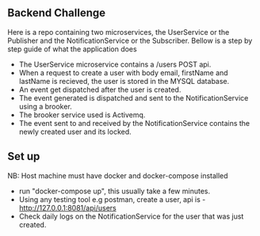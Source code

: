 ## Backend Challenge

Here is a repo containing two microservices, the UserService or the Publisher and the NotificationService or the Subscriber. 
Bellow is a step by step guide of what the application does

- The UserService microservice contains a /users POST api.
- When a request to create a user with body email, firstName and lastName is recieved, the user is stored in the MYSQL database.
- An event get dispatched after the user is created.
- The event generated is dispatched and sent to the NotificationService using a brooker.
- The brooker service used is Activemq.
- The event sent to and received by the NotificationService contains the newly created user and its locked.

## Set up

NB: Host machine must have docker and docker-compose installed
 
- run "docker-compose up", this usually take a few minutes.
- Using any testing tool e.g postman, create a user, api is - http://127.0.0.1:8081/api/users
- Check daily logs on the NotificationService for the user that was just created.